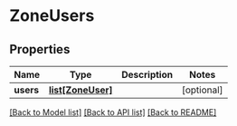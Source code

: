 # ZoneUsers

## Properties
Name | Type | Description | Notes
------------ | ------------- | ------------- | -------------
**users** | [**list[ZoneUser]**](ZoneUser.md) |  | [optional] 

[[Back to Model list]](../README.md#documentation-for-models) [[Back to API list]](../README.md#documentation-for-api-endpoints) [[Back to README]](../README.md)


